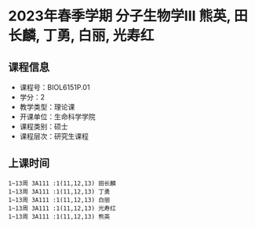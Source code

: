 # 2023年春季学期 分子生物学III 熊英, 田长麟, 丁勇, 白丽, 光寿红






## 课程信息

- 课程号：BIOL6151P.01
- 学分：2
- 教学类型：理论课
- 开课单位：生命科学学院
- 课程类别：硕士
- 课程层次：研究生课程

## 上课时间

```
1~13周 3A111 :1(11,12,13) 田长麟
1~13周 3A111 :1(11,12,13) 丁勇
1~13周 3A111 :1(11,12,13) 白丽
1~13周 3A111 :1(11,12,13) 光寿红
1~13周 3A111 :1(11,12,13) 熊英
```


